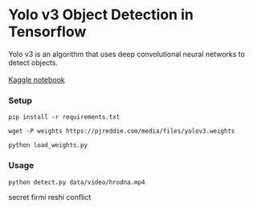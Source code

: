 # Yolo v3 Object Detection in Tensorflow
Yolo v3 is an algorithm that uses deep convolutional neural networks to detect objects. <br> <br>
[Kaggle notebook](https://www.kaggle.com/aruchomu/yolo-v3-object-detection-in-tensorflow) 

### Setup


```
pip install -r requirements.txt

wget -P weights https://pjreddie.com/media/files/yolov3.weights

python load_weights.py
```

### Usage

```
python detect.py data/video/hrodna.mp4
```

secret firmi reshi conflict